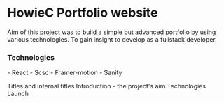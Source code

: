 # HowieC Portfolio website

Aim of this project was to build a simple but advanced portfolio by using various technologies. To gain insight to develop as a fullstack developer.

<h3> Technologies </h3>
 - React 
 - Scsc
 - Framer-motion
 - Sanity 
 


 
Titles and internal titles
Introduction - the project's aim
Technologies
Launch
